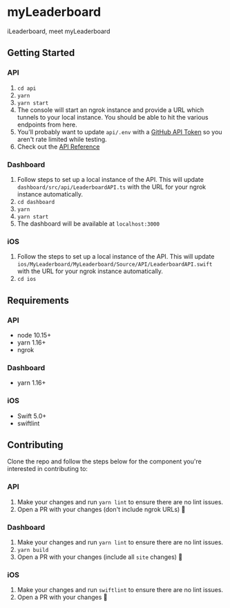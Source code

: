 # myLeaderboard
iLeaderboard, meet myLeaderboard

## Getting Started

### API

1. `cd api`
2. `yarn`
3. `yarn start`
4. The console will start an ngrok instance and provide a URL which tunnels to your local instance. You should be able to hit the various endpoints from here.
5. You'll probably want to update `api/.env` with a [GitHub API Token](https://github.com/settings/tokens) so you aren't rate limited while testing.
6. Check out the [API Reference](/api/README.md)

### Dashboard

1. Follow steps to set up a local instance of the API. This will update `dashboard/src/api/LeaderboardAPI.ts` with the URL for your ngrok instance automatically.
2. `cd dashboard`
3. `yarn`
4. `yarn start`
5. The dashboard will be available at `localhost:3000`

### iOS

1. Follow the steps to set up a local instance of the API. This will update `ios/MyLeaderboard/MyLeaderboard/Source/API/LeaderboardAPI.swift` with the URL for your ngrok instance automatically.
2. `cd ios`

## Requirements

### API

* node 10.15+
* yarn 1.16+
* ngrok

### Dashboard

* yarn 1.16+

### iOS

* Swift 5.0+
* swiftlint

## Contributing

Clone the repo and follow the steps below for the component you're interested in contributing to:

### API


1. Make your changes and run `yarn lint` to ensure there are no lint issues.
2. Open a PR with your changes (don't include ngrok URLs) 🎉

### Dashboard


1. Make your changes and run `yarn lint` to ensure there are no lint issues.
2. `yarn build`
3. Open a PR with your changes (include all `site` changes) 🎉

### iOS


1. Make your changes and run `swiftlint` to ensure there are no lint issues.
2. Open a PR with your changes 🎉
